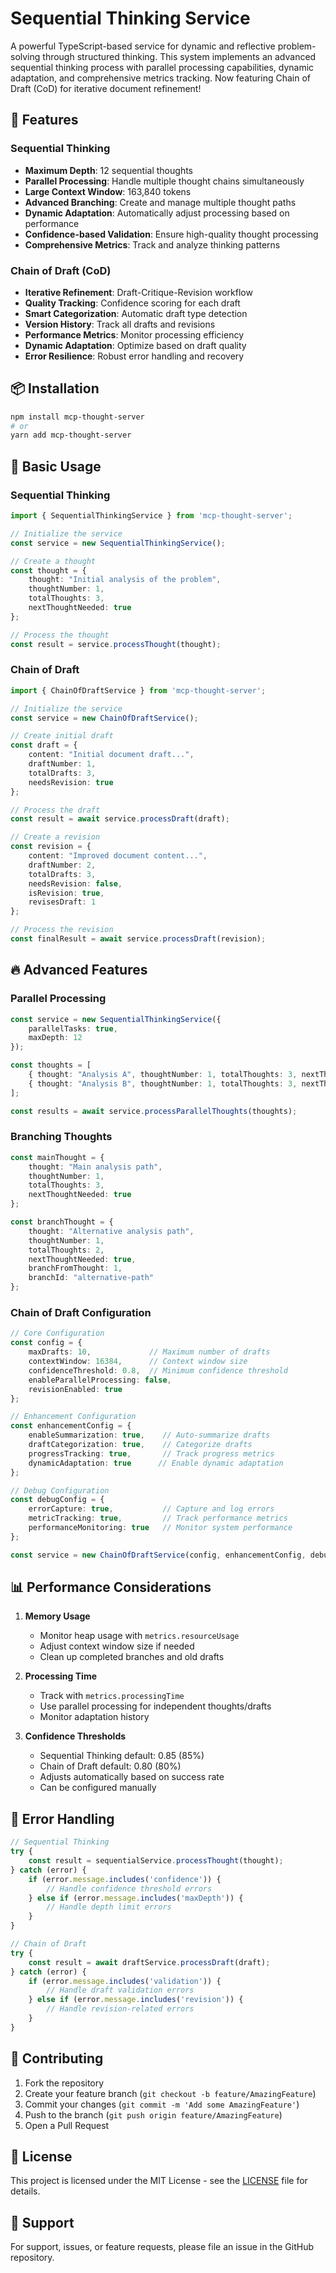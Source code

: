 # Sequential Thinking Service

A powerful TypeScript-based service for dynamic and reflective problem-solving through structured thinking. This system implements an advanced sequential thinking process with parallel processing capabilities, dynamic adaptation, and comprehensive metrics tracking. Now featuring Chain of Draft (CoD) for iterative document refinement!

## 🚀 Features

### Sequential Thinking

- **Maximum Depth**: 12 sequential thoughts
- **Parallel Processing**: Handle multiple thought chains simultaneously
- **Large Context Window**: 163,840 tokens
- **Advanced Branching**: Create and manage multiple thought paths
- **Dynamic Adaptation**: Automatically adjust processing based on performance
- **Confidence-based Validation**: Ensure high-quality thought processing
- **Comprehensive Metrics**: Track and analyze thinking patterns

### Chain of Draft (CoD)

- **Iterative Refinement**: Draft-Critique-Revision workflow
- **Quality Tracking**: Confidence scoring for each draft
- **Smart Categorization**: Automatic draft type detection
- **Version History**: Track all drafts and revisions
- **Performance Metrics**: Monitor processing efficiency
- **Dynamic Adaptation**: Optimize based on draft quality
- **Error Resilience**: Robust error handling and recovery

## 📦 Installation

```bash
npm install mcp-thought-server
# or
yarn add mcp-thought-server
```

## 🔧 Basic Usage

### Sequential Thinking

```typescript
import { SequentialThinkingService } from 'mcp-thought-server';

// Initialize the service
const service = new SequentialThinkingService();

// Create a thought
const thought = {
    thought: "Initial analysis of the problem",
    thoughtNumber: 1,
    totalThoughts: 3,
    nextThoughtNeeded: true
};

// Process the thought
const result = service.processThought(thought);
```

### Chain of Draft

```typescript
import { ChainOfDraftService } from 'mcp-thought-server';

// Initialize the service
const service = new ChainOfDraftService();

// Create initial draft
const draft = {
    content: "Initial document draft...",
    draftNumber: 1,
    totalDrafts: 3,
    needsRevision: true
};

// Process the draft
const result = await service.processDraft(draft);

// Create a revision
const revision = {
    content: "Improved document content...",
    draftNumber: 2,
    totalDrafts: 3,
    needsRevision: false,
    isRevision: true,
    revisesDraft: 1
};

// Process the revision
const finalResult = await service.processDraft(revision);
```

## 🔥 Advanced Features

### Parallel Processing

```typescript
const service = new SequentialThinkingService({
    parallelTasks: true,
    maxDepth: 12
});

const thoughts = [
    { thought: "Analysis A", thoughtNumber: 1, totalThoughts: 3, nextThoughtNeeded: true },
    { thought: "Analysis B", thoughtNumber: 1, totalThoughts: 3, nextThoughtNeeded: true }
];

const results = await service.processParallelThoughts(thoughts);
```

### Branching Thoughts

```typescript
const mainThought = {
    thought: "Main analysis path",
    thoughtNumber: 1,
    totalThoughts: 3,
    nextThoughtNeeded: true
};

const branchThought = {
    thought: "Alternative analysis path",
    thoughtNumber: 1,
    totalThoughts: 2,
    nextThoughtNeeded: true,
    branchFromThought: 1,
    branchId: "alternative-path"
};
```

### Chain of Draft Configuration

```typescript
// Core Configuration
const config = {
    maxDrafts: 10,             // Maximum number of drafts
    contextWindow: 16384,      // Context window size
    confidenceThreshold: 0.8,  // Minimum confidence threshold
    enableParallelProcessing: false,
    revisionEnabled: true
};

// Enhancement Configuration
const enhancementConfig = {
    enableSummarization: true,    // Auto-summarize drafts
    draftCategorization: true,    // Categorize drafts
    progressTracking: true,       // Track progress metrics
    dynamicAdaptation: true      // Enable dynamic adaptation
};

// Debug Configuration
const debugConfig = {
    errorCapture: true,           // Capture and log errors
    metricTracking: true,         // Track performance metrics
    performanceMonitoring: true   // Monitor system performance
};

const service = new ChainOfDraftService(config, enhancementConfig, debugConfig);
```

## 📊 Performance Considerations

1. **Memory Usage**
   - Monitor heap usage with `metrics.resourceUsage`
   - Adjust context window size if needed
   - Clean up completed branches and old drafts

2. **Processing Time**
   - Track with `metrics.processingTime`
   - Use parallel processing for independent thoughts/drafts
   - Monitor adaptation history

3. **Confidence Thresholds**
   - Sequential Thinking default: 0.85 (85%)
   - Chain of Draft default: 0.80 (80%)
   - Adjusts automatically based on success rate
   - Can be configured manually

## 🐛 Error Handling

```typescript
// Sequential Thinking
try {
    const result = sequentialService.processThought(thought);
} catch (error) {
    if (error.message.includes('confidence')) {
        // Handle confidence threshold errors
    } else if (error.message.includes('maxDepth')) {
        // Handle depth limit errors
    }
}

// Chain of Draft
try {
    const result = await draftService.processDraft(draft);
} catch (error) {
    if (error.message.includes('validation')) {
        // Handle draft validation errors
    } else if (error.message.includes('revision')) {
        // Handle revision-related errors
    }
}
```

## 📝 Contributing

1. Fork the repository
2. Create your feature branch (`git checkout -b feature/AmazingFeature`)
3. Commit your changes (`git commit -m 'Add some AmazingFeature'`)
4. Push to the branch (`git push origin feature/AmazingFeature`)
5. Open a Pull Request

## 📄 License

This project is licensed under the MIT License - see the [LICENSE](LICENSE) file for details.

## 🤝 Support

For support, issues, or feature requests, please file an issue in the GitHub repository.
